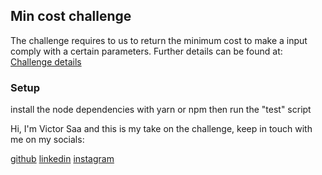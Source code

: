 ## Min cost challenge

The challenge requires to us to return the minimum cost to make a input comply with a certain parameters. Further details can be found at: [Challenge details](challenge.pdf)


### Setup

install the node dependencies with yarn or npm then run the "test" script

Hi, I'm Victor Saa and this is my take on the challenge, keep in touch with me on my socials:

[github](https://github.com/vis97c)
[linkedin](https://www.linkedin.com/in/vis97c/)
[instagram](https://www.instagram.com/vis97c/)